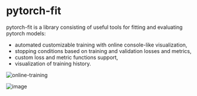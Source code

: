 # pytorch-fit

pytorch-fit is a library consisting of useful tools for fitting and evaluating pytorch models:
* automated customizable training with online console-like visualization,
* stopping conditions based on training and validation losses and metrics,
* custom loss and metric functions support,
* visualization of training history.

![online-training](https://user-images.githubusercontent.com/36455846/117645268-afebc700-b18a-11eb-84de-872fdaef30f9.gif)

![image](https://user-images.githubusercontent.com/36455846/117640319-31405b00-b185-11eb-938b-82834dd8fcd2.png)
